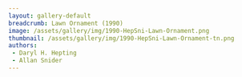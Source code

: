 ```yaml
---
layout: gallery-default
breadcrumb: Lawn Ornament (1990)
image: /assets/gallery/img/1990-HepSni-Lawn-Ornament.png
thumbnail: /assets/gallery/img/1990-HepSni-Lawn-Ornament-tn.png
authors:
 - Daryl H. Hepting 
 - Allan Snider
---
```

